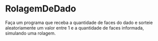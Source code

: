 # RolagemDeDado
Faça um programa que receba a quantidade de faces do dado e sorteie aleatoriamente um valor entre 1 e a quantidade de faces informada, simulando uma rolagem.
